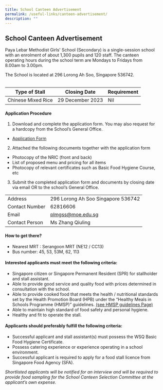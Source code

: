 ```yaml
---
title: School Canteen Advertisement
permalink: /useful-links/canteen-advertisement/
description: ""
---
```

## School Canteen Advertisement

Paya Lebar Methodist Girls' School (Secondary) is a single-session school with an enrolment of about 1,300 pupils and 120 staff. The canteen operating hours during the school term are Mondays to Fridays from 8.00am to 3.00pm.

The School is located at 296 Lorong Ah Soo, Singapore 536742. 
<br><br>

| Type of Stall | Closing Date | Requirement |
| -------- | -------- | -------- |
| Chinese Mixed Rice     | 29 December 2023    | Nil    |



#### Application Procedure

1. Download and complete the application form. You may also request for a hardcopy from the School’s General Office.

* [Application Form](https://go.gov.sg/canteenstall)

2. Attached the following documents together with the application form 
* Photocopy of the NRIC (front and back) 
* List of proposed menu and pricing for all items 
* Photocopy of relevant certificates such as Basic Food Hygiene Course, etc

3. Submit the completed application form and documents by closing date via email OR to the school’s General Office.



| | | 
| -------- | -------- | 
| Address    | 296 Lorong Ah Soo Singapore 536742     | 
| Contact Number    | 62816606     | 
| Email    | plmgss@moe.edu.sg     | 
| Contact Person    | Ms Zhang Qiuling     | 

#### How to get there?

* Nearest MRT : Serangoon MRT (NE12 / CC13) 
* Bus number: 45, 53, 53M, 62, 113

#### Interested applicants must meet the following criteria:

* Singapore citizen or Singapore Permanent Resident (SPR) for stallholder and stall assistant.
* Able to provide good service and quality food with prices determined in consultation with the school.
* Able to provide cooked food that meets the health / nutritional standards set by the Health Promotion Board (HPB) under the “Healthy Meals in Schools Programme (HMSP)” guidelines.
[(see HMSP guidelines Page)](https://www.hpb.gov.sg/schools/school-programmes/healthy-meals-in-schools-programme)
* Able to maintain high standard of food safety and personal hygiene.
* Healthy and fit to operate the stall.

#### Applicants should preferably fulfill the following criteria:

* Successful applicant and stall assistant(s) must possess the WSQ Basic Food Hygiene Certificate.
* Possess catering experience or experience operating in a school environment.
* Successful applicant is required to apply for a food stall licence from Singapore Food Agency (SFA).

*Shortlisted applicants will be notified for an interview and will be required to provide food sampling for the School Canteen Selection Committee at the applicant’s own expense.*






